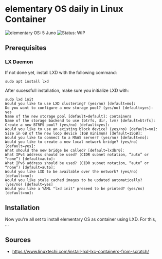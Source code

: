 # elementary OS daily in Linux Container

![elementary OS: 5 Juno](https://img.shields.io/badge/elementary%C2%A0OS-5%20Juno-007aff)
![Status: WIP](https://img.shields.io/badge/status-wip-ff3130)

## Prerequisites

### LX Daemon

If not done yet, install LXD with the following command:

```
sudo apt install lxd
```

After sucessfull installation, make sure you initialize LXD with:

```
sudo lxd init
Would you like to use LXD clustering? (yes/no) [default=no]: 
Do you want to configure a new storage pool? (yes/no) [default=yes]: yes
Name of the new storage pool [default=default]: containers
Name of the storage backend to use (btrfs, dir, lvm) [default=btrfs]: 
Create a new BTRFS pool? (yes/no) [default=yes]: 
Would you like to use an existing block device? (yes/no) [default=no]: 
Size in GB of the new loop device (1GB minimum) [default=15GB]: 
Would you like to connect to a MAAS server? (yes/no) [default=no]: 
Would you like to create a new local network bridge? (yes/no) [default=yes]: 
What should the new bridge be called? [default=lxdbr0]: 
What IPv4 address should be used? (CIDR subnet notation, “auto” or “none”) [default=auto]: 
What IPv6 address should be used? (CIDR subnet notation, “auto” or “none”) [default=auto]: 
Would you like LXD to be available over the network? (yes/no) [default=no]: 
Would you like stale cached images to be updated automatically? (yes/no) [default=yes] 
Would you like a YAML "lxd init" preseed to be printed? (yes/no) [default=no]:
```

## Installation

Now you're all set to install elementary OS as container using LXD. For this, ...

## Sources

- https://www.linuxtechi.com/install-lxd-lxc-containers-from-scratch/

